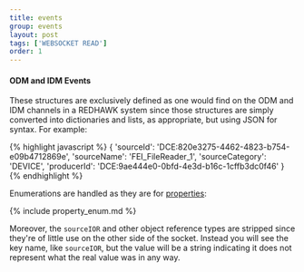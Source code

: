```yaml
---
title: events
group: events
layout: post
tags: ['WEBSOCKET READ']
order: 1
---
```

#### ODM and IDM Events

These structures are exclusively defined as one would find on the ODM and IDM channels in a REDHAWK system since those structures are simply converted into dictionaries and lists, as appropriate, but using JSON for syntax.  For example:

{% highlight javascript %}
{
    'sourceId':         'DCE:820e3275-4462-4823-b754-e09b4712869e', 
    'sourceName':       'FEI_FileReader_1', 
    'sourceCategory':   'DEVICE', 
    'producerId':       'DCE:9ae444e0-0bfd-4e3d-b16c-1cffb3dc0f46'
}
{% endhighlight %}

Enumerations are handled as they are for [properties](/api/properties.html): 

{% include property_enum.md %}

Moreover, the `sourceIOR` and other object reference types are stripped since they're of little use on the other side of the socket.  Instead you will see the key name, like `sourceIOR`, but the value will be a string indicating it does not represent what the real value was in any way.